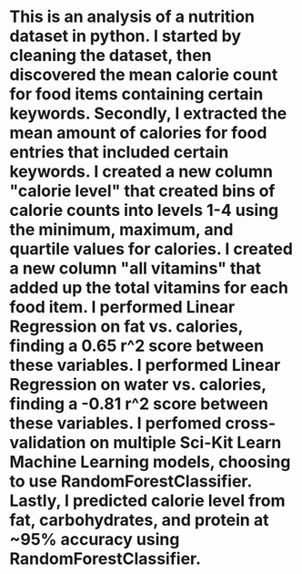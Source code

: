 # This is an analysis of a nutrition dataset in python. I started by cleaning the dataset, then discovered the mean calorie count for food items containing certain keywords. Secondly, I extracted the mean amount of calories for food entries that included certain keywords. I created a new column "calorie level" that created bins of calorie counts into levels 1-4 using the minimum, maximum, and quartile values for calories. I created a new column "all vitamins" that added up the total vitamins for each food item. I performed Linear Regression on fat vs. calories, finding a 0.65 r^2 score between these variables. I performed Linear Regression on water vs. calories, finding a -0.81 r^2 score between these variables. I perfomed cross-validation on multiple Sci-Kit Learn Machine Learning models, choosing to use RandomForestClassifier. Lastly, I predicted calorie level from fat, carbohydrates, and protein at ~95% accuracy using RandomForestClassifier.
